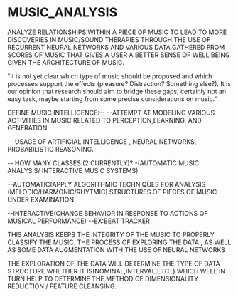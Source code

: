 # MUSIC_ANALYSIS
ANALYZE RELATIONSHIPS WITHIN A PIECE OF MUSIC TO LEAD TO MORE DISCOVERIES IN MUSIC/SOUND THERAPIES THROUGH THE USE OF RECURRENT NEURAL NETWORKS AND VARIOUS DATA GATHERED FROM SCORES OF MUSIC THAT GIVES A USER A BETTER SENSE OF WELL BEING GIVEN THE ARCHITECTURE OF MUSIC.


"it is not yet clear which type of music should be proposed and which processes support the effects (pleasure? Distraction? Something else?). It is our opinion that research should aim to bridge these gaps, certainly not an easy task, maybe starting from some precise considerations on music."


DEFINE MUSIC INTELLIGENCE:--
--ATTEMPT AT MODELING VARIOUS ACTIVITIES IN MUSIC RELATED TO PERCEPTION,LEARNING, AND GENERATION

-- USAGE OF ARTIFICIAL INTELLIGENCE , NEURAL NETWORKS, PROBABILISTIC REASONING.

-- HOW MANY CLASSES (2 CURRENTLY)?
-(AUTOMATIC MUSIC ANALYSIS/ INTERACTIVE MUSIC SYSTEMS)

--AUTOMATIC(APPLY ALGORITHMIC TECHNIQUES FOR ANALYSIS (MELODIC/HARMONIC/RHYTMIC) STRUCTURES OF PIECES OF MUSIC UNDER EXAMINATION

--INTERACTIVE(CHANGE BEHAVIOR IN RESPONSE TO ACTIONS OF MUSICAL PERFORMANCE)
--EX:BEAT TRACKER

THIS ANALYSIS KEEPS THE INTEGRITY OF THE MUSIC TO PROPERLY CLASSIFY THE MUSIC.
THE PROCESS OF EXPLORING THE DATA , AS WELL AS SOME DATA AUGMENTATION WITH THE USE OF NEURAL NETWORKS 

THE EXPLORATION OF THE DATA WILL DETERMINE THE TYPE OF DATA STRUCTURE WHETHER IT IS(NOMINAL,INTERVAL,ETC..)  WHICH WELL IN TURN HELP TO DETERMINE THE METHOD OF DIMENSIONALITY REDUCTION / FEATURE CLEANSING. 
